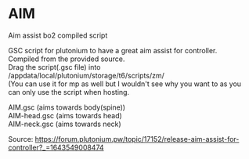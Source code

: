 # AIM
Aim assist bo2 compiled script

GSC script for plutonium to have a great aim assist for controller.  
Compiled from the provided source.  
Drag the script(.gsc file) into /appdata/local/plutonium/storage/t6/scripts/zm/  
(You can use it for mp as well but I wouldn't see why you want to as you can only use the script when hosting.  

AIM.gsc (aims towards body(spine))  
AIM-head.gsc (aims towards head)  
AIM-neck.gsc (aims towards neck)  

Source: https://forum.plutonium.pw/topic/17152/release-aim-assist-for-controller?_=1643549008474
